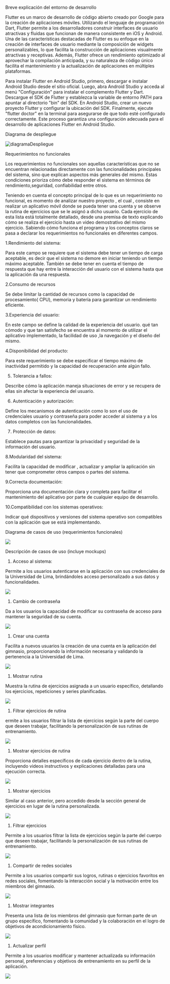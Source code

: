 Breve explicación del entorno de desarrollo

Flutter es un marco de desarrollo de código abierto creado por Google para la creación de aplicaciones móviles. Utilizando el lenguaje de programación Dart, Flutter permite a los desarrolladores construir interfaces de usuario atractivas y fluidas que funcionan de manera consistente en iOS y Android. Una de las características destacadas de Flutter es su enfoque en la creación de interfaces de usuario mediante la composición de widgets personalizables, lo que facilita la construcción de aplicaciones visualmente atractivas y receptivas. Además, Flutter ofrece un rendimiento optimizado al aprovechar la compilación anticipada, y su naturaleza de código único facilita el mantenimiento y la actualización de aplicaciones en múltiples plataformas.

Para instalar Flutter en Android Studio, primero, descargar e instalar Android Studio desde el sitio oficial. Luego, abra Android Studio y acceda al menú "Configuración" para instalar el complemento Flutter y Dart. Descargue el SDK de Flutter y establezca la variable de entorno PATH para apuntar al directorio "bin" del SDK. En Android Studio, crear un nuevo proyecto Flutter y configurar la ubicación del SDK. Finalmente, ejecute "flutter doctor" en la terminal para asegurarse de que todo esté configurado correctamente. Este proceso garantiza una configuración adecuada para el desarrollo de aplicaciones Flutter en Android Studio.

Diagrama de despliegue

![diagramaDespliegue](https://github.com/angelo808/PM_EntregaFinal/assets/79600376/b232481a-4b1d-4c8b-a313-f4f5fc5ace95)


Requerimientos no funcionales

Los requerimientos no funcionales son aquellas características que no se encuentran relacionadas directamente con las funcionalidades principales del sistema, sino que explican aspectos más generales del mismo. Estas condiciones prioriza cómo debe responder el sistema en términos de rendimiento,seguridad,
 confiabilidad entre otros.

Teniendo en cuenta el concepto principal de lo que es un requerimiento no funcional, es momento de analizar nuestro proyecto , el cual , consiste en realizar un aplicativo móvil donde se pueda tener una cuenta y se observe la rutina de ejercicios que se le asignó a dicho usuario. Cada ejercicio de esta lista está totalmente detallado, desde una premisa de texto explicando cómo se realiza el ejercicio hasta un video demostrativo del mismo ejercicio. Sabiendo cómo funciona el programa y los conceptos claros se pasa a declarar los requerimientos no funcionales en diferentes campos.

1.Rendimiento del sistema:

Para este campo se requiere que el sistema debe tener un tiempo de carga aceptable, es decir que el sistema no demore en iniciar teniendo un tiempo máximo aceptable. También se debe tener en cuenta el tiempo de respuesta que hay entre la interacción del usuario con el sistema hasta que la aplicación da una respuesta.

2.Consumo de recursos

Se debe limitar la cantidad de recursos como la capacidad de procesamiento( CPU), memoria y batería para garantizar un rendimiento eficiente.

3.Experiencia del usuario:

En este campo se define la calidad de la experiencia del usuario. qué tan cómodo y que tan satisfecho se encuentra al momento de utilizar el aplicativo implementado, la facilidad de uso ,la navegación y el diseño del mismo.

4.Disponibilidad del producto:

Para este requerimiento se debe especificar el tiempo máximo de inactividad permitido y la capacidad de recuperación ante algún fallo.

5. Tolerancia a fallos:

Describe cómo la aplicación maneja situaciones de error y se recupera de ellas sin afectar la experiencia del usuario.

6. Autenticación y autorización:

Define los mecanismos de autenticación como lo son el uso de credenciales usuario y contraseña para poder acceder al sistema y a los datos completos con las funcionalidades.

7. Protección de datos:

Establece pautas para garantizar la privacidad y seguridad de la información del usuario.

8.Modularidad del sistema:

Facilita la capacidad de modificar , actualizar y ampliar la aplicación sin tener que comprometer otros campos o partes del sistema.

9.Correcta documentación:

Proporciona una documentación clara y completa para facilitar el mantenimiento del aplicativo por parte de cualquier equipo de desarrollo.

10.Compatibilidad con los sistemas operativos:

Indicar qué dispositivos y versiones del sistema operativo son compatibles con la aplicación que se está implementando.

Diagrama de casos de uso (requerimientos funcionales)

![](RackMultipart20231120-1-xgwkik_html_671a66c3b9ad5e10.png)

Descripción de casos de uso (incluye mockups)

1. Acceso al sistema:

Permite a los usuarios autenticarse en la aplicación con sus credenciales de la Universidad de Lima, brindándoles acceso personalizado a sus datos y funcionalidades.

![](RackMultipart20231120-1-xgwkik_html_1eabfc58a58e15d0.png)

1. Cambio de contraseña

Da a los usuarios la capacidad de modificar su contraseña de acceso para mantener la seguridad de su cuenta.

![](RackMultipart20231120-1-xgwkik_html_3b533d8cfb060e73.png)

1. Crear una cuenta

Facilita a nuevos usuarios la creación de una cuenta en la aplicación del gimnasio, proporcionando la información necesaria y validando la pertenencia a la Universidad de Lima.

![](RackMultipart20231120-1-xgwkik_html_d3cf0632de09977b.png)

1. Mostrar rutina

Muestra la rutina de ejercicios asignada a un usuario específico, detallando los ejercicios, repeticiones y series planificadas.

![](RackMultipart20231120-1-xgwkik_html_840d4436488892b1.png)

1. Filtrar ejercicios de rutina

ermite a los usuarios filtrar la lista de ejercicios según la parte del cuerpo que deseen trabajar, facilitando la personalización de sus rutinas de entrenamiento.

![](RackMultipart20231120-1-xgwkik_html_e4b2f81588d1a0c7.png)

1. Mostrar ejercicios de rutina

Proporciona detalles específicos de cada ejercicio dentro de la rutina, incluyendo videos instructivos y explicaciones detalladas para una ejecución correcta.

![](RackMultipart20231120-1-xgwkik_html_cb688a4ed2dc7977.png)

1. Mostrar ejercicios

Similar al caso anterior, pero accedido desde la sección general de ejercicios en lugar de la rutina personalizada.

![](RackMultipart20231120-1-xgwkik_html_4aa57fe45e8fbe00.png)

1. Filtrar ejercicios

Permite a los usuarios filtrar la lista de ejercicios según la parte del cuerpo que deseen trabajar, facilitando la personalización de sus rutinas de entrenamiento.

![](RackMultipart20231120-1-xgwkik_html_154221a686344315.png)

1. Compartir de redes sociales

​​Permite a los usuarios compartir sus logros, rutinas o ejercicios favoritos en redes sociales, fomentando la interacción social y la motivación entre los miembros del gimnasio.

![](RackMultipart20231120-1-xgwkik_html_57c024772070e0ae.png)

1. Mostrar integrantes

Presenta una lista de los miembros del gimnasio que forman parte de un grupo específico, fomentando la comunidad y la colaboración en el logro de objetivos de acondicionamiento físico.

![](RackMultipart20231120-1-xgwkik_html_9cc6d0b5014af049.png)

1. Actualizar perfil

Permite a los usuarios modificar y mantener actualizada su información personal, preferencias y objetivos de entrenamiento en su perfil de la aplicación.

![](RackMultipart20231120-1-xgwkik_html_fb5cb66c038f7ec.png)
